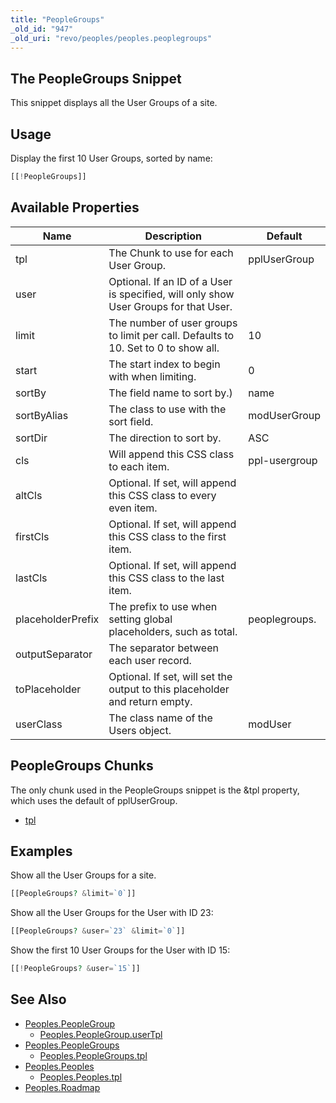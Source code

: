 ```yaml
---
title: "PeopleGroups"
_old_id: "947"
_old_uri: "revo/peoples/peoples.peoplegroups"
---
```


## The PeopleGroups Snippet

This snippet displays all the User Groups of a site.

## Usage

Display the first 10 User Groups, sorted by name:

``` php
[[!PeopleGroups]]
```

## Available Properties

| Name              | Description                                                                          | Default       |
| ----------------- | ------------------------------------------------------------------------------------ | ------------- |
| tpl               | The Chunk to use for each User Group.                                                | pplUserGroup  |
| user              | Optional. If an ID of a User is specified, will only show User Groups for that User. |               |
| limit             | The number of user groups to limit per call. Defaults to 10. Set to 0 to show all.   | 10            |
| start             | The start index to begin with when limiting.                                         | 0             |
| sortBy            | The field name to sort by.)                                                          | name          |
| sortByAlias       | The class to use with the sort field.                                                | modUserGroup  |
| sortDir           | The direction to sort by.                                                            | ASC           |
| cls               | Will append this CSS class to each item.                                             | ppl-usergroup |
| altCls            | Optional. If set, will append this CSS class to every even item.                     |               |
| firstCls          | Optional. If set, will append this CSS class to the first item.                      |               |
| lastCls           | Optional. If set, will append this CSS class to the last item.                       |               |
| placeholderPrefix | The prefix to use when setting global placeholders, such as total.                   | peoplegroups. |
| outputSeparator   | The separator between each user record.                                              |               |
| toPlaceholder     | Optional. If set, will set the output to this placeholder and return empty.          |               |
| userClass         | The class name of the Users object.                                                  | modUser       |

## PeopleGroups Chunks

The only chunk used in the PeopleGroups snippet is the &tpl property, which uses the default of pplUserGroup.

- [tpl](extras/peoples/peoples.peoplegroups/peoples.peoplegroups.tpl "Peoples.PeopleGroups.tpl")

## Examples

Show all the User Groups for a site.

``` php
[[PeopleGroups? &limit=`0`]]
```

Show all the User Groups for the User with ID 23:

``` php
[[PeopleGroups? &user=`23` &limit=`0`]]
```

Show the first 10 User Groups for the User with ID 15:

``` php
[[!PeopleGroups? &user=`15`]]
```

## See Also

- [Peoples.PeopleGroup](extras/peoples/peoples.peoplegroup)
    - [Peoples.PeopleGroup.userTpl](extras/peoples/peoples.peoplegroup/peoples.peoplegroup.usertpl)
- [Peoples.PeopleGroups](extras/peoples/peoples.peoplegroups)
    - [Peoples.PeopleGroups.tpl](extras/peoples/peoples.peoplegroups/peoples.peoplegroups.tpl)
- [Peoples.Peoples](extras/peoples/peoples.peoples)
    - [Peoples.Peoples.tpl](extras/peoples/peoples.peoples/peoples.peoples.tpl)
- [Peoples.Roadmap](extras/peoples/peoples.roadmap)
